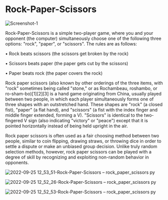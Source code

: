# Rock-Paper-Scissors

![Screenshot-1](https://user-images.githubusercontent.com/94692820/191995039-a1801fcd-a0de-4293-9ce6-d75e7a113374.jpg)

Rock-Paper-Scissors is a simple two-player game, where you and your opponent (the computer) simultaneously choose one of the following three options: "rock", "paper", or "scissors". The rules are as follows:

•	Rock beats scissors (the scissors get broken by the rock)

•	Scissors beats paper (the paper gets cut by the scissors)

•	Paper beats rock (the paper covers the rock)

Rock paper scissors (also known by other orderings of the three items, with "rock" sometimes being called "stone," or as Rochambeau, roshambo, or ro-sham-bo)[1][2][3] is a hand game originating from China, usually played between two people, in which each player simultaneously forms one of three shapes with an outstretched hand. These shapes are "rock" (a closed fist), "paper" (a flat hand), and "scissors" (a fist with the index finger and middle finger extended, forming a V). "Scissors" is identical to the two-fingered V sign (also indicating "victory" or "peace") except that it is pointed horizontally instead of being held upright in the air.

Rock paper scissors is often used as a fair choosing method between two people, similar to coin flipping, drawing straws, or throwing dice in order to settle a dispute or make an unbiased group decision. Unlike truly random selection methods, however, rock paper scissors can be played with a degree of skill by recognizing and exploiting non-random behavior in opponents.

![2022-09-25 12_53_51-Rock-Paper-Scissors – rock_paper_scissors py](https://user-images.githubusercontent.com/94692820/192137791-1d98402d-7232-4bc4-8fef-1051817d79dc.png)

![2022-09-25 12_52_26-Rock-Paper-Scissors – rock_paper_scissors py](https://user-images.githubusercontent.com/94692820/192137776-cb71e8f2-9122-4055-bfe1-0ad321b88cf2.png)

![2022-09-25 12_52_53-Rock-Paper-Scissors – rock_paper_scissors py](https://user-images.githubusercontent.com/94692820/192137777-2bc8b55a-762c-4750-a29b-85d5060047ce.png)


